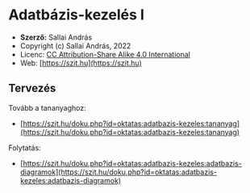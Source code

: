 # Adatbázis-kezelés I

* **Szerző:** Sallai András
* Copyright (c) Sallai András, 2022
* Licenc: [CC Attribution-Share Alike 4.0 International](https://creativecommons.org/licenses/by-sa/4.0/)
* Web: [https://szit.hu](https://szit.hu)

## Tervezés

Tovább a tananyaghoz:

* [https://szit.hu/doku.php?id=oktatas:adatbazis-kezeles:tananyag](https://szit.hu/doku.php?id=oktatas:adatbazis-kezeles:tananyag)

Folytatás:

* [https://szit.hu/doku.php?id=oktatas:adatbazis-kezeles:adatbazis-diagramok](https://szit.hu/doku.php?id=oktatas:adatbazis-kezeles:adatbazis-diagramok)

